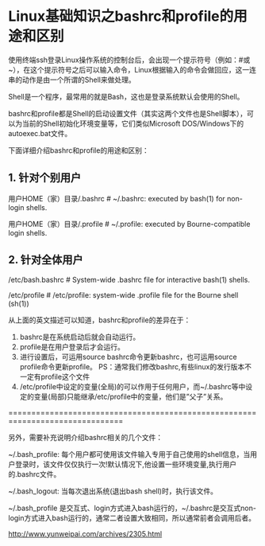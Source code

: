 # Linux基础知识之bashrc和profile的用途和区别

使用终端ssh登录Linux操作系统的控制台后，会出现一个提示符号（例如：#或~），在这个提示符号之后可以输入命令，Linux根据输入的命令会做回应，这一连串的动作是由一个所谓的Shell来做处理。

Shell是一个程序，最常用的就是Bash，这也是登录系统默认会使用的Shell。

bashrc和profile都是Shell的启动设置文件（其实这两个文件也是Shell脚本），可以为当前的Shell初始化环境变量等，它们类似Microsoft DOS/Windows下的autoexec.bat文件。

下面详细介绍bashrc和profile的用途和区别：

## **1. 针对个别用户**

用户HOME（家）目录/.bashrc
\# ~/.bashrc: executed by bash(1) for non-login shells.

用户HOME（家）目录/.profile
\# ~/.profile: executed by Bourne-compatible login shells.

## **2. 针对全体用户**

/etc/bash.bashrc
\# System-wide .bashrc file for interactive bash(1) shells.

/etc/profile
\# /etc/profile: system-wide .profile file for the Bourne shell (sh(1))

从上面的英文描述可以知道，bashrc和profile的差异在于：

1. bashrc是在系统启动后就会自动运行。
2. profile是在用户登录后才会运行。
3. 进行设置后，可运用source bashrc命令更新bashrc，也可运用source profile命令更新profile。
  PS：通常我们修改bashrc,有些linux的发行版本不一定有profile这个文件
4. /etc/profile中设定的变量(全局)的可以作用于任何用户，而~/.bashrc等中设定的变量(局部)只能继承/etc/profile中的变量，他们是”父子”关系。



===============================================================================

另外，需要补充说明介绍bashrc相关的几个文件：

~/.bash_profile: 每个用户都可使用该文件输入专用于自己使用的shell信息，当用户登录时，该文件仅仅执行一次!默认情况下,他设置一些环境变量,执行用户的.bashrc文件。

~/.bash_logout: 当每次退出系统(退出bash shell)时，执行该文件。

~/.bash_profile 是交互式、login方式进入bash运行的，~/.bashrc是交互式non-login方式进入bash运行的，通常二者设置大致相同，所以通常前者会调用后者。





http://www.yunweipai.com/archives/2305.html